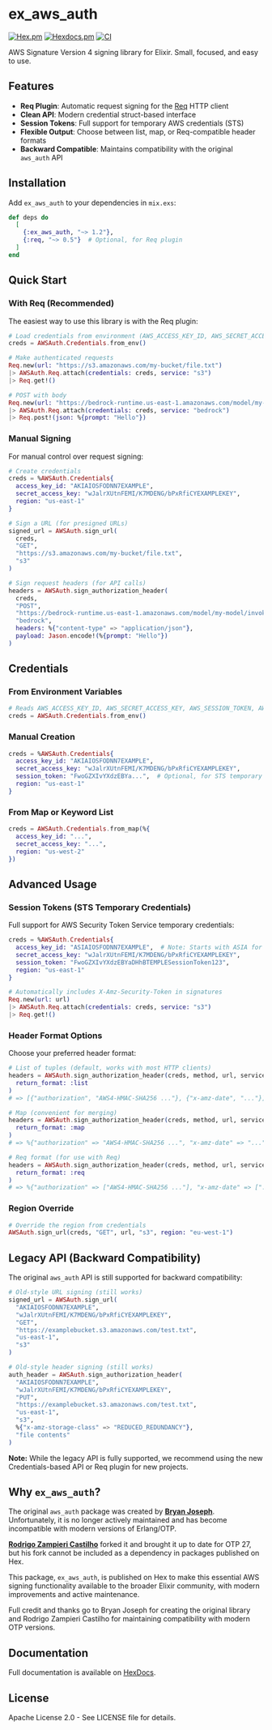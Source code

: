 # ex_aws_auth

[![Hex.pm](https://img.shields.io/hexpm/v/ex_aws_auth)](https://hex.pm/packages/ex_aws_auth)
[![Hexdocs.pm](https://img.shields.io/badge/docs-hexdocs.pm-purple)](https://hexdocs.pm/ex_aws_auth)
[![CI](https://github.com/neilberkman/ex_aws_auth/actions/workflows/elixir.yml/badge.svg)](https://github.com/neilberkman/ex_aws_auth/actions)

AWS Signature Version 4 signing library for Elixir. Small, focused, and easy to use.

## Features

- **Req Plugin**: Automatic request signing for the [Req](https://github.com/wojtekmach/req) HTTP client
- **Clean API**: Modern credential struct-based interface
- **Session Tokens**: Full support for temporary AWS credentials (STS)
- **Flexible Output**: Choose between list, map, or Req-compatible header formats
- **Backward Compatible**: Maintains compatibility with the original `aws_auth` API

## Installation

Add `ex_aws_auth` to your dependencies in `mix.exs`:

```elixir
def deps do
  [
    {:ex_aws_auth, "~> 1.2"},
    {:req, "~> 0.5"}  # Optional, for Req plugin
  ]
end
```

## Quick Start

### With Req (Recommended)

The easiest way to use this library is with the Req plugin:

```elixir
# Load credentials from environment (AWS_ACCESS_KEY_ID, AWS_SECRET_ACCESS_KEY, etc.)
creds = AWSAuth.Credentials.from_env()

# Make authenticated requests
Req.new(url: "https://s3.amazonaws.com/my-bucket/file.txt")
|> AWSAuth.Req.attach(credentials: creds, service: "s3")
|> Req.get!()

# POST with body
Req.new(url: "https://bedrock-runtime.us-east-1.amazonaws.com/model/my-model/invoke")
|> AWSAuth.Req.attach(credentials: creds, service: "bedrock")
|> Req.post!(json: %{prompt: "Hello"})
```

### Manual Signing

For manual control over request signing:

```elixir
# Create credentials
creds = %AWSAuth.Credentials{
  access_key_id: "AKIAIOSFODNN7EXAMPLE",
  secret_access_key: "wJalrXUtnFEMI/K7MDENG/bPxRfiCYEXAMPLEKEY",
  region: "us-east-1"
}

# Sign a URL (for presigned URLs)
signed_url = AWSAuth.sign_url(
  creds,
  "GET",
  "https://s3.amazonaws.com/my-bucket/file.txt",
  "s3"
)

# Sign request headers (for API calls)
headers = AWSAuth.sign_authorization_header(
  creds,
  "POST",
  "https://bedrock-runtime.us-east-1.amazonaws.com/model/my-model/invoke",
  "bedrock",
  headers: %{"content-type" => "application/json"},
  payload: Jason.encode!(%{prompt: "Hello"})
)
```

## Credentials

### From Environment Variables

```elixir
# Reads AWS_ACCESS_KEY_ID, AWS_SECRET_ACCESS_KEY, AWS_SESSION_TOKEN, AWS_REGION
creds = AWSAuth.Credentials.from_env()
```

### Manual Creation

```elixir
creds = %AWSAuth.Credentials{
  access_key_id: "AKIAIOSFODNN7EXAMPLE",
  secret_access_key: "wJalrXUtnFEMI/K7MDENG/bPxRfiCYEXAMPLEKEY",
  session_token: "FwoGZXIvYXdzEBYa...",  # Optional, for STS temporary credentials
  region: "us-east-1"
}
```

### From Map or Keyword List

```elixir
creds = AWSAuth.Credentials.from_map(%{
  access_key_id: "...",
  secret_access_key: "...",
  region: "us-west-2"
})
```

## Advanced Usage

### Session Tokens (STS Temporary Credentials)

Full support for AWS Security Token Service temporary credentials:

```elixir
creds = %AWSAuth.Credentials{
  access_key_id: "ASIAIOSFODNN7EXAMPLE",  # Note: Starts with ASIA for temporary creds
  secret_access_key: "wJalrXUtnFEMI/K7MDENG/bPxRfiCYEXAMPLEKEY",
  session_token: "FwoGZXIvYXdzEBYaDHhBTEMPLESessionToken123",
  region: "us-east-1"
}

# Automatically includes X-Amz-Security-Token in signatures
Req.new(url: url)
|> AWSAuth.Req.attach(credentials: creds, service: "s3")
|> Req.get!()
```

### Header Format Options

Choose your preferred header format:

```elixir
# List of tuples (default, works with most HTTP clients)
headers = AWSAuth.sign_authorization_header(creds, method, url, service,
  return_format: :list
)
# => [{"authorization", "AWS4-HMAC-SHA256 ..."}, {"x-amz-date", "..."}]

# Map (convenient for merging)
headers = AWSAuth.sign_authorization_header(creds, method, url, service,
  return_format: :map
)
# => %{"authorization" => "AWS4-HMAC-SHA256 ...", "x-amz-date" => "..."}

# Req format (for use with Req)
headers = AWSAuth.sign_authorization_header(creds, method, url, service,
  return_format: :req
)
# => %{"authorization" => ["AWS4-HMAC-SHA256 ..."], "x-amz-date" => ["..."]}
```

### Region Override

```elixir
# Override the region from credentials
AWSAuth.sign_url(creds, "GET", url, "s3", region: "eu-west-1")
```

## Legacy API (Backward Compatibility)

The original `aws_auth` API is still supported for backward compatibility:

```elixir
# Old-style URL signing (still works)
signed_url = AWSAuth.sign_url(
  "AKIAIOSFODNN7EXAMPLE",
  "wJalrXUtnFEMI/K7MDENG/bPxRfiCYEXAMPLEKEY",
  "GET",
  "https://examplebucket.s3.amazonaws.com/test.txt",
  "us-east-1",
  "s3"
)

# Old-style header signing (still works)
auth_header = AWSAuth.sign_authorization_header(
  "AKIAIOSFODNN7EXAMPLE",
  "wJalrXUtnFEMI/K7MDENG/bPxRfiCYEXAMPLEKEY",
  "PUT",
  "https://examplebucket.s3.amazonaws.com/test.txt",
  "us-east-1",
  "s3",
  %{"x-amz-storage-class" => "REDUCED_REDUNDANCY"},
  "file contents"
)
```

**Note:** While the legacy API is fully supported, we recommend using the new Credentials-based API or Req plugin for new projects.

## Why `ex_aws_auth`?

The original `aws_auth` package was created by [**Bryan Joseph**](https://github.com/bryanjos). Unfortunately, it is no longer actively maintained and has become incompatible with modern versions of Erlang/OTP.

[**Rodrigo Zampieri Castilho**](https://github.com/rzcastilho) forked it and brought it up to date for OTP 27, but his fork cannot be included as a dependency in packages published on Hex.

This package, `ex_aws_auth`, is published on Hex to make this essential AWS signing functionality available to the broader Elixir community, with modern improvements and active maintenance.

Full credit and thanks go to Bryan Joseph for creating the original library and Rodrigo Zampieri Castilho for maintaining compatibility with modern OTP versions.

## Documentation

Full documentation is available on [HexDocs](https://hexdocs.pm/ex_aws_auth).

## License

Apache License 2.0 - See LICENSE file for details.

